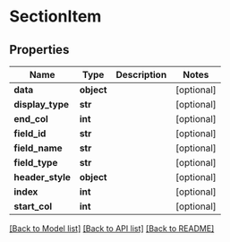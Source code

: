 # SectionItem

## Properties
Name | Type | Description | Notes
------------ | ------------- | ------------- | -------------
**data** | **object** |  | [optional] 
**display_type** | **str** |  | [optional] 
**end_col** | **int** |  | [optional] 
**field_id** | **str** |  | [optional] 
**field_name** | **str** |  | [optional] 
**field_type** | **str** |  | [optional] 
**header_style** | **object** |  | [optional] 
**index** | **int** |  | [optional] 
**start_col** | **int** |  | [optional] 

[[Back to Model list]](README.md#documentation-for-models) [[Back to API list]](../README.md#documentation-for-api-endpoints) [[Back to README]](../README.md)


